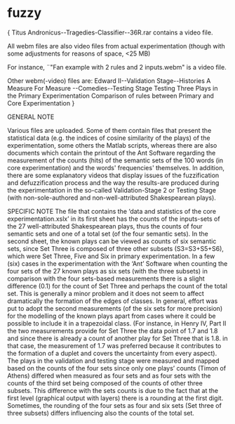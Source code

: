# fuzzy


{
Titus Andronicus--Tragedies-Classifier--36R.rar contains a video file.
 
All webm files are also video files from actual experimentation (though with some adjustments for reasons of space, <25 MB)

For instance, ¨"Fan example with 2 rules and 2 inputs.webm" is a video file. 

Other webm(-video) files are:
Edward II--Validation Stage--Histories
A Measure For Measure --Comedies--Testing Stage
Testing Three Plays in the Primary Experimentation
Comparison of rules between Primary and Core Experimentation
}

GENERAL NOTE

Various files are uploaded. Some of them contain files that present the statistical data (e.g. the indices of cosine similarity
of the plays) of the experimentation, some others the Matlab scripts, whereas there are also documents which contain 
the printout of the Ant Software regarding the measurement of the counts (hits) of the semantic sets of the 100 words 
(in core experimentation) and the words' frequencies' themselves. In addition, there are some explanatory videos that 
display issues of the fuzzification and defuzzification process and the way the results-are produced during the experimentation
in the so-called Validation-Stage 2 or Testing Stage (with non-sole-authored and non-well-attributed Shakespearean plays).

SPECIFIC NOTE
The file that contains the ‘data and statistics of the core experimentation.xslx’ in its first sheet has the counts of
the inputs-sets of the 27 well-attributed Shakespearean plays, thus the counts of four semantic sets and one of a total set
(of the four semantic sets). In the second sheet, the known plays can be viewed as counts of six semantic sets, since Set Three
is composed of three other subsets (S3=S3+S5+S6), which were Set Three, Five and Six in primary experimentation. In a few (six) 
cases in the experimentation with the ‘Ant’ Software when counting the four sets of the 27 known plays as six sets (with the three
subsets) in comparison with the four sets-based measurements there is a slight difference (0.1) for the count of Set Three and 
perhaps the count of the total set. This is generally a minor problem and it does not seem to affect dramatically the formation 
of the edges of classes. In general, effort was put to adopt the second measurements (of the six sets for more precision) for the 
modelling of the known plays apart from cases where it could be possible to include it in a trapezoidal class. (For instance, in 
Henry IV, Part II the two measurements provide for Set Three the data point of 1.7 and 1.8 and since there is already a count of 
another play for Set Three that is 1.8. in that case, the measurement of 1.7 was preferred because it contributes to the 
formation of a duplet and covers the uncertainty from every aspect). The plays in the validation and testing stage were measured
and mapped based on the counts of the four sets since only one plays’ counts (Timon of Athens) differed when measured as 
four sets and as four sets with the counts of the third set being composed of the counts of other three subsets. 
This difference with the sets counts is due to the fact that at the first level (graphical output with layers) there is 
a rounding at the first digit. Sometimes, the rounding of the four sets as four and six sets (Set three of three subsets) 
differs influencing also the counts of the total set.

